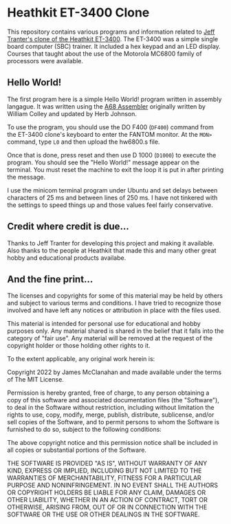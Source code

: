 # Heathkit ET-3400 Clone

This repository contains various programs and information related to [Jeff Tranter's clone of the Heathkit ET-3400](https://github.com/jefftranter/6800). The ET-3400 was a simple single board computer (SBC) trainer. It included a hex keypad and an LED display. Courses that taught about the use of the Motorola MC6800 family of processors were available.

## Hello World!
The first program here is a simple Hello World! program written in assembly langague. It was written using the [A68 Assembler](https://www.retrotechnology.com/restore/a68.html) originally written by William Colley and updated by Herb Johnson.

To use the program, you should use the DO F400 (`DF400`) command from the ET-3400 clone's keyboard to enter the FANTOM monitor. At the `MON>` command, type `L0` and then upload the hw6800.s file.

Once that is done, press reset and then use D 1000 (`D1000`) to execute the program. You should see the "Hello World!" message appear on the terminal. You must reset the machine to exit the loop it is put in after printing the message.

I use the minicom terminal program under Ubuntu and set delays between characters of 25 ms and between lines of 250 ms. I have not tinkered with the settings to speed things up and those values feel fairly conservative.

## Credit where credit is due...
Thanks to Jeff Tranter for developing this project and making it available. Also thanks to the people at Heathkit that made this and many other great hobby and educational products availabe.

## And the fine print...
The licenses and copyrights for some of this material may be held by others and subject to various terms and conditions. I have tried to recognize those involved and have left any notices or attribution in place with the files used.

This material is intended for personal use for educational and hobby purposes only. Any material shared is shared in the belief that it falls into the category of "fair use". Any material will be removed at the request of the copyright holder or those holding other rights to it.

To the extent applicable, any original work herein is:

Copyright 2022 by James McClanahan and made available under the terms of The MIT License.

Permission is hereby granted, free of charge, to any person obtaining a copy of this software and associated documentation files (the "Software"), to deal in the Software without restriction, including without limitation the rights to use, copy, modify, merge, publish, distribute, sublicense, and/or sell copies of the Software, and to permit persons to whom the Software is furnished to do so, subject to the following conditions:

The above copyright notice and this permission notice shall be included in all copies or substantial portions of the Software.

THE SOFTWARE IS PROVIDED "AS IS", WITHOUT WARRANTY OF ANY KIND, EXPRESS OR IMPLIED, INCLUDING BUT NOT LIMITED TO THE WARRANTIES OF MERCHANTABILITY, FITNESS FOR A PARTICULAR PURPOSE AND NONINFRINGEMENT. IN NO EVENT SHALL THE AUTHORS OR COPYRIGHT HOLDERS BE LIABLE FOR ANY CLAIM, DAMAGES OR OTHER LIABILITY, WHETHER IN AN ACTION OF CONTRACT, TORT OR OTHERWISE, ARISING FROM, OUT OF OR IN CONNECTION WITH THE SOFTWARE OR THE USE OR OTHER DEALINGS IN THE SOFTWARE.
